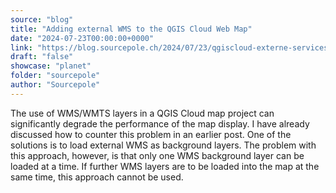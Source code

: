 ```yaml
---
source: "blog"
title: "Adding external WMS to the QGIS Cloud Web Map"
date: "2024-07-23T00:00:00+0000"
link: "https://blog.sourcepole.ch/2024/07/23/qgiscloud-externe-services/"
draft: "false"
showcase: "planet"
folder: "sourcepole"
author: "Sourcepole"
---
```


The use of WMS/WMTS layers in a QGIS Cloud map project can significantly degrade the performance of the map display. I have already discussed how to counter this problem in an earlier post. One of the solutions is to load external WMS as background layers. The problem with this approach, however, is that only one WMS background layer can be loaded at a time. If further WMS layers are to be loaded into the map at the same time, this approach cannot be used.

